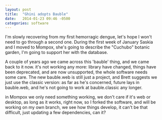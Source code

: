 ```yaml
---
layout: post
title:  "Ghini adopts Bauble"
date:   2014-01-23 09:46 -0500
categories: software
---
```


I'm slowly recovering from my first hemorragic dengue, let's hope I won't
need to go through a second one.  During the first week of January Saskia
and I moved to Mompox, she's going to describe the "Cuchubo" botanic garden,
I'm going to support her with the database.

A couple of years ago we came across this 'bauble' thing, and we came back
to it now.  it's not working any more: library have changed, things have
been deprecated, and are now unsupported, the whole software needs some
care.  The new bauble.web is still just a project, and Brett suggests we
just use the classic version: as far as he's concerned, future lays in
bauble.web, and he's not going to work at bauble.classic any longer.

in Mompox we only need something working, we don't care if it's web or
desktop, as long as it works, right now, so I forked the software, and will
be working on my own branch, we see how things develop, it can't be that
difficult, just updating a few dependencies, can it?
